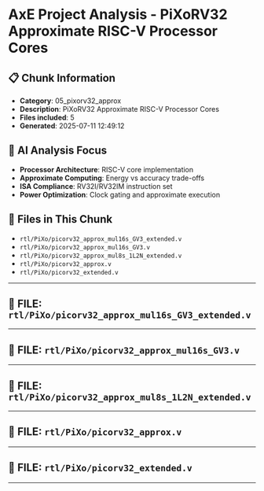 # AxE Project Analysis - PiXoRV32 Approximate RISC-V Processor Cores

## 📋 Chunk Information
- **Category**: 05_pixorv32_approx
- **Description**: PiXoRV32 Approximate RISC-V Processor Cores
- **Files included**: 5
- **Generated**: 2025-07-11 12:49:12

## 🎯 AI Analysis Focus

- **Processor Architecture**: RISC-V core implementation
- **Approximate Computing**: Energy vs accuracy trade-offs
- **ISA Compliance**: RV32I/RV32IM instruction set
- **Power Optimization**: Clock gating and approximate execution

## 📁 Files in This Chunk

- `rtl/PiXo/picorv32_approx_mul16s_GV3_extended.v`
- `rtl/PiXo/picorv32_approx_mul16s_GV3.v`
- `rtl/PiXo/picorv32_approx_mul8s_1L2N_extended.v`
- `rtl/PiXo/picorv32_approx.v`
- `rtl/PiXo/picorv32_extended.v`

---


## 📄 FILE: `rtl/PiXo/picorv32_approx_mul16s_GV3_extended.v`


---


## 📄 FILE: `rtl/PiXo/picorv32_approx_mul16s_GV3.v`


---


## 📄 FILE: `rtl/PiXo/picorv32_approx_mul8s_1L2N_extended.v`


---


## 📄 FILE: `rtl/PiXo/picorv32_approx.v`


---


## 📄 FILE: `rtl/PiXo/picorv32_extended.v`


---

